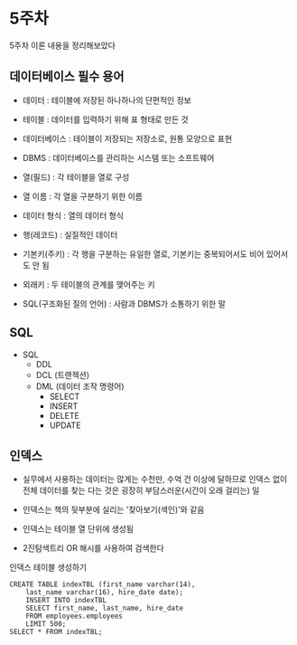 # 5주차
5주차 이론 내용을 정리해보았다

## 데이터베이스 필수 용어

+ 데이터 : 테이블에 저장된 하나하나의 단편적인 정보

+ 테이블 : 데이터를 입력하기 위해 표 형태로 만든 것

+ 데이터베이스 : 테이블이 저장되는 저장소로, 원통 모양으로 표현

+ DBMS : 데이터베이스를 관리하는 시스템 또는 소프트웨어

+ 열(필드) : 각 테이블을 열로 구성

+ 열 이름 : 각 열을 구분하기 위한 이름

+ 데이터 형식 : 열의 데이터 형식

+ 행(레코드) : 실질적인 데이터

+ 기본키(주키) : 각 행을 구분하는 유일한 열로, 기본키는 중복되어서도 비어 있어서도 안 됨

+ 외래키 : 두 테이블의 관계를 맺어주는 키

+ SQL(구조화된 질의 언어) : 사람과 DBMS가 소통하기 위한 말


## SQL

+ SQL
    + DDL
    + DCL (트랜젝션)
    + DML (데이터 조작 명령어)
        + SELECT
        + INSERT
        + DELETE
        + UPDATE

## 인덱스

+ 실무에서 사용하는 데이터는 많게는 수천만, 수억 건 이상에 달하므로 인덱스 없이 전체 데이터를 찾는 다는 것은 굉장히 부담스러운(시간이 오래 걸리는) 일

+ 인덱스는 책의 뒷부분에 실리는 '찾아보기(색인)'와 같음

+ 인덱스는 테이블 열 단위에 생성됨

+ 2진탐색트리 OR 해시를 사용하여 검색한다


인덱스 테이블 생성하기

    CREATE TABLE indexTBL (first_name varchar(14),
        last_name varchar(16), hire_date date);
        INSERT INTO indexTBL
	    SELECT first_name, last_name, hire_date
        FROM employees.employees
        LIMIT 500;
    SELECT * FROM indexTBL;
